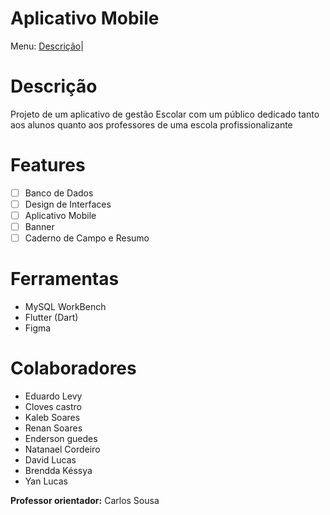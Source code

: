 # Aplicativo Mobile <Nome aqui>

Menu: [Descrição](#descrição)|

# Descrição
  Projeto de um aplicativo de gestão Escolar com um público dedicado tanto aos alunos quanto aos professores de uma escola profissionalizante

# Features
  - [ ] Banco de Dados
  - [ ] Design de Interfaces
  - [ ] Aplicativo Mobile
  - [ ] Banner
  - [ ] Caderno de Campo e Resumo

# Ferramentas
  * MySQL WorkBench
  * Flutter (Dart)
  * Figma

# Colaboradores
  * Eduardo Levy
  * Cloves castro
  * Kaleb Soares
  * Renan Soares
  * Enderson guedes
  * Natanael Cordeiro
  * David Lucas
  * Brendda Késsya
  * Yan Lucas

  **Professor orientador:** Carlos Sousa
  
  
  
  
